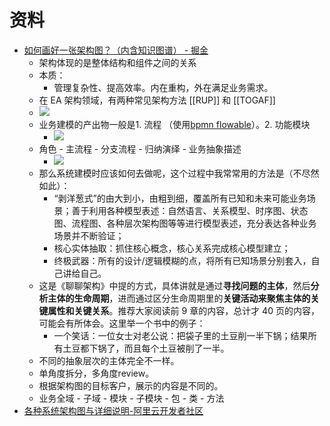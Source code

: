 # 资料
- [如何画好一张架构图？（内含知识图谱） - 掘金](https://juejin.cn/post/6844904192394412040)
	- 架构体现的是整体结构和组件之间的关系
	- 本质：
		- 管理复杂性、提高效率。内在重构，外在满足业务需求。
	- 在 EA 架构领域，有两种常见架构方法 [[RUP]] 和 [[TOGAF]]
	- ![](note/files/Pasted%20image%2020230220112045.png)
	- 业务建模的产出物一般是1. 流程 （使用[bpmn flowable](bpmn%20flowable.md)）。2. 功能模块
		- ![](note/files/Pasted%20image%2020230220112454.png)
	- 角色 - 主流程 - 分支流程 - 归纳演绎 - 业务抽象描述
		- ![](note/files/Pasted%20image%2020230220113352.png)
	- 那么系统建模时应该如何去做呢，这个过程中我常常用的方法是（不尽然如此）：
		- “剥洋葱式”的由大到小，由粗到细，覆盖所有已知和未来可能业务场景；善于利用各种模型表述：自然语言、关系模型、时序图、状态图、流程图、各种层次架构图等等进行模型表述，充分表达各种业务场景并不断验证；
		- 核心实体抽取：抓住核心概念，核心关系完成核心模型建立；
		- 终极武器：所有的设计/逻辑模糊的点，将所有已知场景分别套入，自己讲给自己。
	- 这是《聊聊架构》中提的方式，具体讲就是通过**寻找问题的主体**，然后**分析主体的生命周期**，进而通过区分生命周期里的**关键活动来聚焦主体的关键属性和关键关系**。推荐大家阅读前 9 章的内容，总计才 40 页的内容，可能会有所体会。这里举一个书中的例子：
		- 一个笑话：一位女士对老公说：把袋子里的土豆削一半下锅；结果所有土豆都下锅了，而且每个土豆被削了一半。
	- 不同的抽象层次的主体完全不一样。
	- 单角度拆分，多角度review。
	- 根据架构图的目标客户，展示的内容是不同的。
	- 业务全域 - 子域 - 模块 - 子模块 - 包 - 类 - 方法
- [各种系统架构图与详细说明-阿里云开发者社区](https://developer.aliyun.com/article/677169)